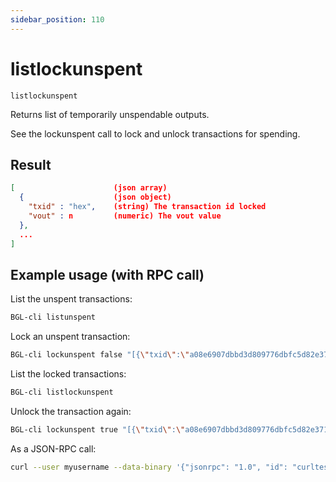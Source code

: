 ```yaml
---
sidebar_position: 110
---
```


# listlockunspent

`listlockunspent`

Returns list of temporarily unspendable outputs.

See the lockunspent call to lock and unlock transactions for spending.

## Result

```json
[                      (json array)
  {                    (json object)
    "txid" : "hex",    (string) The transaction id locked
    "vout" : n         (numeric) The vout value
  },
  ...
]
```

## Example usage (with RPC call)

List the unspent transactions:

```sh
BGL-cli listunspent
```

Lock an unspent transaction:

```sh
BGL-cli lockunspent false "[{\"txid\":\"a08e6907dbbd3d809776dbfc5d82e371b764ed838b5655e72f463568df1aadf0\",\"vout\":1}]"
```

List the locked transactions:

```sh
BGL-cli listlockunspent
```

Unlock the transaction again:

```sh
BGL-cli lockunspent true "[{\"txid\":\"a08e6907dbbd3d809776dbfc5d82e371b764ed838b5655e72f463568df1aadf0\",\"vout\":1}]"
```

As a JSON-RPC call:

```sh
curl --user myusername --data-binary '{"jsonrpc": "1.0", "id": "curltest", "method": "listlockunspent", "params": []}' -H 'content-type: text/plain;' http://127.0.0.1:8334/
```
